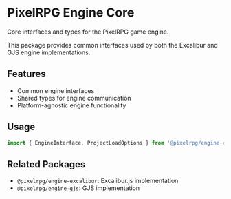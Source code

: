 # PixelRPG Engine Core

Core interfaces and types for the PixelRPG game engine.

This package provides common interfaces used by both the Excalibur and GJS engine implementations.

## Features

- Common engine interfaces
- Shared types for engine communication
- Platform-agnostic engine functionality

## Usage

```typescript
import { EngineInterface, ProjectLoadOptions } from '@pixelrpg/engine-core';
```

## Related Packages

- `@pixelrpg/engine-excalibur`: Excalibur.js implementation
- `@pixelrpg/engine-gjs`: GJS implementation 